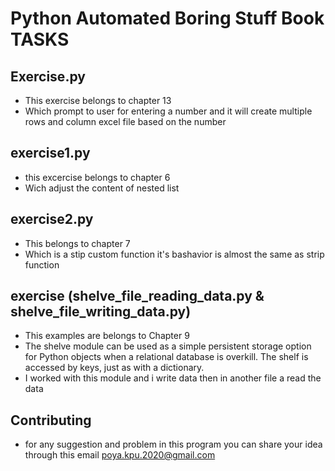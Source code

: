 # Python Automated Boring Stuff Book TASKS
## Exercise.py
- This exercise belongs to chapter 13
- Which prompt to user for entering a number and it will create multiple rows and column excel file based on the number
## exercise1.py
- this excercise belongs to chapter 6
- Wich adjust the content of nested list
## exercise2.py  
- This belongs to chapter 7
- Which is a stip custom function it's bashavior is almost the same as strip function

## exercise (shelve_file_reading_data.py & shelve_file_writing_data.py)
- This examples are belongs to Chapter 9
- The shelve module can be used as a simple persistent storage option for Python objects when a relational database is overkill. The shelf is accessed by keys, just as with a dictionary.
- I worked with this module and i write data then in another file a read the data 
## Contributing
- for any suggestion and problem in this program you can share your idea through this email poya.kpu.2020@gmail.com
